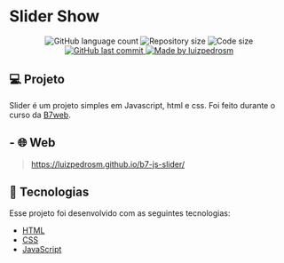 # Slider Show

<p align="center">
  <img alt="GitHub language count" src="https://img.shields.io/github/languages/count/luizpedrosm/b7-js-slider?color=%2304D361">

  <img alt="Repository size" src="https://img.shields.io/github/repo-size/luizpedrosm/b7-js-slider">
  <img alt="Code size" src="https://img.shields.io/github/languages/code-size/luizpedrosm/b7-js-slider">
  
  <a href="https://github.com/luizpedrosm/b7-js-slider/commits/master">
    <img alt="GitHub last commit" src="https://img.shields.io/github/last-commit/luizpedrosm/b7-js-slider">
  </a>
	
  <a href="https://www.linkedin.com/in/luizpedrosm/">  
    <img alt="Made by luizpedrosm" src="https://img.shields.io/badge/made%20by-luizpedrosm-blue">
  </a>
</p>

## 💻 Projeto

Slider é um projeto simples em Javascript, html e css. Foi feito durante o curso da [B7web](https://alunos.b7web.com.br/).

## - 🌐 Web

> https://luizpedrosm.github.io/b7-js-slider/

## 🚀 Tecnologias

Esse projeto foi desenvolvido com as seguintes tecnologias:

- [HTML](https://www.w3schools.com/html/default.asp)
- [CSS](https://www.w3schools.com/css/default.asp)
- [JavaScript](https://www.w3schools.com/js/default.asp)
